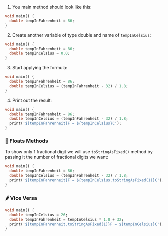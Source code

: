 1. You main method should look like this:

```dart
void main() {
  double tempInFahrenheit = 86;
}
```

2. Create another variable of type double and name of `tempInCelsius`:

```dart
void main() {
  double tempInFahrenheit = 86;
  double tempInCelsius = 0.0;
}
```

3. Start applying the formula:

```dart
void main() {
  double tempInFahrenheit = 86;
  double tempInCelsius = (tempInFahrenheit - 32) / 1.8;
}
```

4. Print out the result:

```dart
void main() {
  double tempInFahrenheit = 86;
  double tempInCelsius = (tempInFahrenheit - 32) / 1.8;
  print('${tempInFahrenheit}F = ${tempInCelsius}C');
}
```

### 🍋 Floats Methods

To show only 1 fractional digit we will use `toStringAsFixed()` method by passing it the number of fractional digits we want:

```dart
void main() {
  double tempInFahrenheit = 86;
  double tempInCelsius = (tempInFahrenheit - 32) / 1.8;
  print('${tempInFahrenheit}F = ${tempInCelsius.toStringAsFixed(1)}C');
}
```

### 🌶 Vice Versa

```dart
void main() {
  double tempInCelsius = 26;
  double tempInFahrenheit = tempInCelsius * 1.8 + 32;
  print('${tempInFahrenheit.toStringAsFixed(1)}F = ${tempInCelsius}C');
}
```

